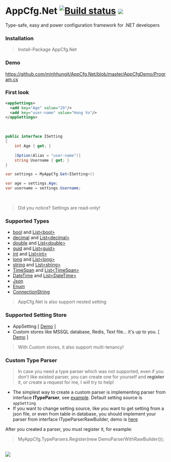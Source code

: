 # AppCfg.Net [![Build status](https://ci.appveyor.com/api/projects/status/8ifb08lenlmbdf0p?svg=true)](https://ci.appveyor.com/project/minhhungit/appcfg) <a href="https://www.nuget.org/packages/AppCfg.Net/"><img src="https://img.shields.io/nuget/v/AppCfg.Net.svg?style=flat" /> </a>

Type-safe, easy and power configuration framework for .NET developers

### Installation
> Install-Package AppCfg.Net

### Demo 
<a href="https://github.com/minhhungit/AppCfg.Net/blob/master/AppCfgDemo/Program.cs">https://github.com/minhhungit/AppCfg.Net/blob/master/AppCfgDemo/Program.cs</a>
<br />

### First look

```xml
<appSettings>
  <add key="Age" value="29"/>
  <add key="user-name" value="Hung Vo"/>
</appSettings>
```
<br />

```csharp
public interface ISetting
{
    int Age { get; }
	
    [Option(Alias = "user-name")] 
    string Username { get; }
}

var settings = MyAppCfg.Get<ISetting>()

var age = settings.Age;
var username = settings.Username;

```
<br />

>Did you notice? Settings are read-only!

### Supported Types
- <a href="https://github.com/minhhungit/AppCfg.Net/blob/master/AppCfg/TypeParsers/BooleanParser.cs" target="_blank">bool</a> and <a href="https://github.com/minhhungit/AppCfg.Net/blob/master/AppCfg/TypeParsers/ListBooleanParser.cs" target="_blank">List&#60;bool&#62;</a>
- <a href="https://github.com/minhhungit/AppCfg.Net/blob/master/AppCfg/TypeParsers/DecimalParser.cs" target="_blank">decimal</a> and <a href="https://github.com/minhhungit/AppCfg.Net/blob/master/AppCfg/TypeParsers/ListDecimalParser.cs" target="_blank">List&#60;decimal&#62;</a>
- <a href="https://github.com/minhhungit/AppCfg.Net/blob/master/AppCfg/TypeParsers/DoubleParser.cs" target="_blank">double</a> and <a href="https://github.com/minhhungit/AppCfg.Net/blob/master/AppCfg/TypeParsers/ListDoubleParser.cs" target="_blank">List&#60;double&#62;</a>
- <a href="https://github.com/minhhungit/AppCfg.Net/blob/master/AppCfg/TypeParsers/GuidParser.cs" target="_blank">guid</a> and <a href="https://github.com/minhhungit/AppCfg.Net/blob/master/AppCfg/TypeParsers/ListGuidParser.cs" target="_blank">List&#60;guid&#62;</a>
- <a href="https://github.com/minhhungit/AppCfg.Net/blob/master/AppCfg/TypeParsers/IntParser.cs" target="_blank">int</a> and <a href="https://github.com/minhhungit/AppCfg.Net/blob/master/AppCfg/TypeParsers/ListIntParser.cs" target="_blank">List&#60;int&#62;</a>
- <a href="https://github.com/minhhungit/AppCfg.Net/blob/master/AppCfg/TypeParsers/LongParser.cs" target="_blank">long</a> and <a href="https://github.com/minhhungit/AppCfg.Net/blob/master/AppCfg/TypeParsers/ListLongParser.cs" target="_blank">List&#60;long&#62;</a>
- <a href="https://github.com/minhhungit/AppCfg.Net/blob/master/AppCfg/TypeParsers/StringParser.cs" target="_blank">string</a> and <a href="https://github.com/minhhungit/AppCfg.Net/blob/master/AppCfg/TypeParsers/ListStringParser.cs" target="_blank">List&#60;string&#62;</a>
- <a href="https://github.com/minhhungit/AppCfg.Net/blob/master/AppCfg/TypeParsers/TimeSpanParser.cs" target="_blank">TimeSpan</a> and <a href="https://github.com/minhhungit/AppCfg.Net/blob/master/AppCfg/TypeParsers/ListTimespanParser.cs" target="_blank">List&#60;TimeSpan&#62;</a>
- <a href="https://github.com/minhhungit/AppCfg.Net/blob/master/AppCfg/TypeParsers/DateTimeParser.cs" target="_blank">DateTime</a> and <a href="https://github.com/minhhungit/AppCfg.Net/blob/master/AppCfg/TypeParsers/ListDateTimeParser.cs" target="_blank">List&#60;DateTime&#62;</a>
- <a href="https://github.com/minhhungit/AppCfg.Net/blob/master/AppCfg/TypeParsers/JsonParser.cs" target="_blank">Json</a>
- <a href="https://github.com/minhhungit/AppCfg.Net/blob/master/AppCfg/TypeParsers/EnumParser.cs" target="_blank">Enum</a>
- <a href="https://github.com/minhhungit/AppCfg.Net/blob/master/AppCfg/TypeParsers/ConnectionStringParser.cs" target="_blank">ConnectionString</a>

> AppCfg.Net is also support nested setting

### Supported Setting Store
- AppSetting [ <a href="https://github.com/minhhungit/AppCfg.Net/tree/master/AppCfgDemo" target="_blank">Demo</a> ]
- Custom stores like MSSQL database, Redis, Text file... it's up to you. [ <a href="https://github.com/minhhungit/AppCfg.Net/tree/master/AppCfgDemoMssql" target="_blank">Demo</a> ]

> With Custom stores, it also support multi-tenancy!

### Custom Type Parser
> In case you need a type parser which was not supported, even if you don't like existed parser, you can create one for yourself and **register** it, or create a request for me, I will try to help!

- The simplest way to create a custom parser is implementing parser from interface **ITypeParser**, see <a href="https://github.com/minhhungit/AppCfg.Net/blob/master/AppCfg/TypeParsers/IntParser.cs" target="_blank">example</a>. 
Default setting source is `appSetting`
- If you want to change setting source, like you want to get setting from a json file, or even from table in database, you should implement your parser from interface ITypeParserRawBuilder, demo is <a href="https://github.com/minhhungit/AppCfg.Net/blob/master/AppCfgDemo/CustomParsers/DemoParserWithRawBuilder.cs" target="_blank">here</a>

After you created a parser, you must register it, for example:
> MyAppCfg.TypeParsers.Register(new DemoParserWithRawBuilder<JsonPerson>());

<br />

<img src="https://raw.githubusercontent.com/minhhungit/AppCfg/master/wiki/images/demo.png" />
